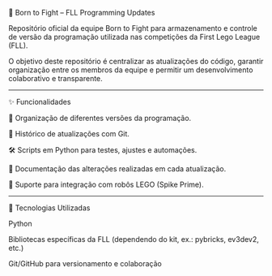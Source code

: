 🤖 Born to Fight – FLL Programming Updates

Repositório oficial da equipe Born to Fight para armazenamento e controle de versão da programação utilizada nas competições da First Lego League (FLL).

O objetivo deste repositório é centralizar as atualizações do código, garantir organização entre os membros da equipe e permitir um desenvolvimento colaborativo e transparente.


---

✨ Funcionalidades

📂 Organização de diferentes versões da programação.

🔄 Histórico de atualizações com Git.

🛠️ Scripts em Python para testes, ajustes e automações.

📑 Documentação das alterações realizadas em cada atualização.

🧩 Suporte para integração com robôs LEGO (Spike Prime).



---

🚀 Tecnologias Utilizadas

Python

Bibliotecas específicas da FLL (dependendo do kit, ex.: pybricks, ev3dev2, etc.)

Git/GitHub para versionamento e colaboração



